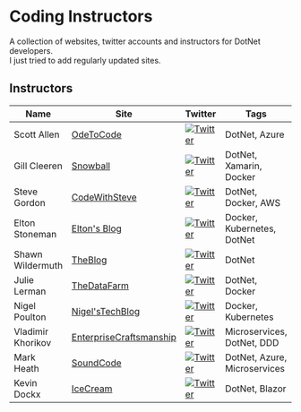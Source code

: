 # Coding Instructors
A collection of websites, twitter accounts and instructors for DotNet developers. <br />
I just tried to add regularly updated sites.

## Instructors

| Name  | Site | Twitter | Tags |
| ------------- | ------------- | ------------- | ------------- |
| Scott Allen | [OdeToCode](https://odetocode.com/blogs/all) | [![Twitter](https://img.shields.io/twitter/url/https/twitter.com/OdeToCode.svg?style=social&label=Follow%20%40OdeToCode)](https://twitter.com/OdeToCode) | DotNet, Azure |
| Gill Cleeren | [Snowball](https://snowball.be/blog/) | [![Twitter](https://img.shields.io/twitter/url/https/twitter.com/gillcleeren.svg?style=social&label=Follow%20%40gillcleeren)](https://twitter.com/gillcleeren) | DotNet, Xamarin, Docker |
| Steve Gordon | [CodeWithSteve](https://www.stevejgordon.co.uk/) | [![Twitter](https://img.shields.io/twitter/url/https/twitter.com/stevejgordon.svg?style=social&label=Follow%20%40stevejgordon)](https://twitter.com/stevejgordon) | DotNet, Docker, AWS |
| Elton Stoneman | [Elton's Blog](https://blog.sixeyed.com/) | [![Twitter](https://img.shields.io/twitter/url/https/twitter.com/EltonStoneman.svg?style=social&label=Follow%20%40EltonStoneman)](https://twitter.com/EltonStoneman) | Docker, Kubernetes, DotNet |
| Shawn Wildermuth | [TheBlog](http://wildermuth.com/) | [![Twitter](https://img.shields.io/twitter/url/https/twitter.com/shawnwildermuth.svg?style=social&label=Follow%20%40shawnwildermuth)](https://twitter.com/shawnwildermuth) | DotNet |
| Julie Lerman | [TheDataFarm](https://thedatafarm.com/) | [![Twitter](https://img.shields.io/twitter/url/https/twitter.com/julielerman.svg?style=social&label=Follow%20%40julielerman)](https://twitter.com/julielerman) | DotNet, Docker |
| Nigel Poulton | [Nigel'sTechBlog](https://nigelpoulton.com/) | [![Twitter](https://img.shields.io/twitter/url/https/twitter.com/nigelpoulton.svg?style=social&label=Follow%20%40nigelpoulton)](https://twitter.com/nigelpoulton) | Docker, Kubernetes |
| Vladimir Khorikov | [EnterpriseCraftsmanship](https://enterprisecraftsmanship.com/posts) | [![Twitter](https://img.shields.io/twitter/url/https/twitter.com/vkhorikov.svg?style=social&label=Follow%20%40vkhorikov)](https://twitter.com/vkhorikov) | Microservices, DotNet, DDD |
| Mark Heath | [SoundCode](https://markheath.net/) | [![Twitter](https://img.shields.io/twitter/url/https/twitter.com/mark_heath.svg?style=social&label=Follow%20%40mark_heath)](https://twitter.com/mark_heath) | DotNet, Azure, Microservices |
| Kevin Dockx | [IceCream](https://www.kevindockx.com/) | [![Twitter](https://img.shields.io/twitter/url/https/twitter.com/KevinDockx.svg?style=social&label=Follow%20%40KevinDockx)](https://twitter.com/KevinDockx) | DotNet, Blazor |
